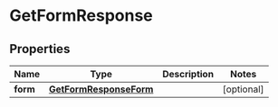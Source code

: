 

# GetFormResponse


## Properties

| Name | Type | Description | Notes |
|------------ | ------------- | ------------- | -------------|
|**form** | [**GetFormResponseForm**](GetFormResponseForm.md) |  |  [optional] |



